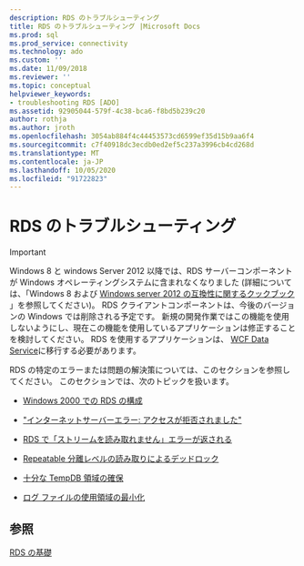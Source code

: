 ```yaml
---
description: RDS のトラブルシューティング
title: RDS のトラブルシューティング |Microsoft Docs
ms.prod: sql
ms.prod_service: connectivity
ms.technology: ado
ms.custom: ''
ms.date: 11/09/2018
ms.reviewer: ''
ms.topic: conceptual
helpviewer_keywords:
- troubleshooting RDS [ADO]
ms.assetid: 92905044-579f-4c38-bca6-f8bd5b239c20
author: rothja
ms.author: jroth
ms.openlocfilehash: 3054ab884f4c44453573cd6599ef35d15b9aa6f4
ms.sourcegitcommit: c7f40918dc3ecdb0ed2ef5c237a3996cb4cd268d
ms.translationtype: MT
ms.contentlocale: ja-JP
ms.lasthandoff: 10/05/2020
ms.locfileid: "91722823"
---
```

# <a name="troubleshooting-rds"></a>RDS のトラブルシューティング
> [!IMPORTANT]
>  Windows 8 と windows Server 2012 以降では、RDS サーバーコンポーネントが Windows オペレーティングシステムに含まれなくなりました (詳細については、「Windows 8 および [Windows server 2012 の互換性に関するクックブック](https://www.microsoft.com/download/details.aspx?id=27416) 」を参照してください)。 RDS クライアントコンポーネントは、今後のバージョンの Windows では削除される予定です。 新規の開発作業ではこの機能を使用しないようにし、現在この機能を使用しているアプリケーションは修正することを検討してください。 RDS を使用するアプリケーションは、 [WCF Data Service](/dotnet/framework/wcf/)に移行する必要があります。  
  
 RDS の特定のエラーまたは問題の解決策については、このセクションを参照してください。 このセクションでは、次のトピックを扱います。  
  
-   [Windows 2000 での RDS の構成](./configuring-rds-on-windows-2000.md)  
  
-   ["インターネットサーバーエラー: アクセスが拒否されました"](./internet-server-error-access-denied.md)  
  
-   [RDS で「ストリームを読み取れません」エラーが返される](./rds-returns-stream-not-read-error.md)  
  
-   [Repeatable 分離レベルの読み取りによるデッドロック](./deadlocks-with-read-repeatable-isolation-level.md)  
  
-   [十分な TempDB 領域の確保](./ensuring-sufficient-tempdb-space.md)  
  
-   [ログ ファイルの使用領域の最小化](./minimizing-log-file-space-usage.md)  
  
## <a name="see-also"></a>参照  
 [RDS の基礎](./rds-fundamentals.md)